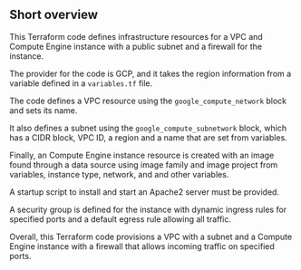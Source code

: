 
## Short overview

This Terraform code defines infrastructure resources for a VPC and Compute Engine instance with a public subnet and a firewall for the instance.

The provider for the code is GCP, and it takes the region information from a variable defined in a `variables.tf` file.

The code defines a VPC resource using the `google_compute_network` block and sets its name. 

It also defines a subnet using the `google_compute_subnetwork` block, which has a CIDR block, VPC ID, a region and a name that are set from variables.

Finally, an Compute Engine instance resource is created with an image found through a data source using image family and image project from variables, instance type, network, and and other variables.

A startup script to install and start an Apache2 server must be provided. 

A security group is defined for the instance with dynamic ingress rules for specified ports and a default egress rule allowing all traffic.

Overall, this Terraform code provisions a VPC with a subnet and a Compute Engine instance with a firewall that allows incoming traffic on specified ports.

